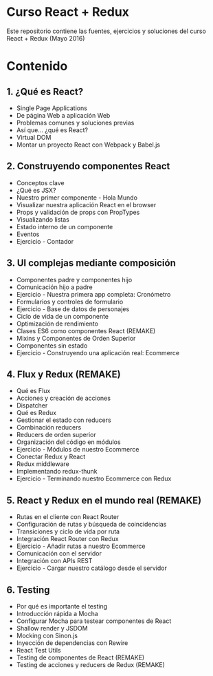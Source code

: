 # Curso React + Redux

Este repositorio contiene las fuentes, ejercicios y soluciones del curso React + Redux (Mayo 2016)

# Contenido
## 1. ¿Qué es React?
- Single Page Applications
- De página Web a aplicación Web
- Problemas comunes y soluciones previas
- Así que... ¿qué es React?
- Virtual DOM
- Montar un proyecto React con Webpack y Babel.js

## 2. Construyendo componentes React
- Conceptos clave
- ¿Qué es JSX?
- Nuestro primer componente - Hola Mundo
- Visualizar nuestra aplicación React en el browser
- Props y validación de props con PropTypes
- Visualizando listas
- Estado interno de un componente
- Eventos
- Ejercicio - Contador

## 3. UI complejas mediante composición
- Componentes padre y componentes hijo
- Comunicación hijo a padre
- Ejercicio - Nuestra primera app completa: Cronómetro
- Formularios y controles de formulario
- Ejercicio - Base de datos de personajes
- Ciclo de vida de un componente
- Optimización de rendimiento
- Clases ES6 como componentes React (REMAKE)
- Mixins y Componentes de Orden Superior
- Componentes sin estado
- Ejercicio - Construyendo una aplicación real: Ecommerce


## 4. Flux y Redux (REMAKE)
- Qué es Flux
- Acciones y creación de acciones
- Dispatcher
- Qué es Redux
- Gestionar el estado con reducers
- Combinación reducers
- Reducers de orden superior
- Organización del código en módulos
- Ejercicio - Módulos de nuestro Ecommerce
- Conectar Redux y React
- Redux middleware
- Implementando redux-thunk
- Ejercicio - Terminando nuestro Ecommerce con Redux

## 5. React y Redux en el mundo real (REMAKE)
- Rutas en el cliente con React Router
- Configuración de rutas y búsqueda de coincidencias
- Transiciones y ciclo de vida por ruta
- Integración React Router con Redux
- Ejercicio - Añadir rutas a nuestro Ecommerce
- Comunicación con el servidor
- Integración con APIs REST
- Ejercicio - Cargar nuestro catálogo desde el servidor

## 6. Testing
- Por qué es importante el testing
- Introducción rápida a Mocha
- Configurar Mocha para testear componentes de React
- Shallow render y JSDOM
- Mocking con Sinon.js
- Inyección de dependencias con Rewire
- React Test Utils
- Testing de componentes de React (REMAKE)
- Testing de acciones y reducers de Redux (REMAKE)

